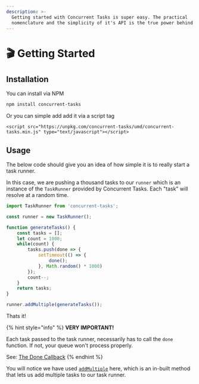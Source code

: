 ```yaml
---
description: >-
  Getting started with Concurrent Tasks is super easy. The practical
  nomenclature and the simplicity of it's API is the true power behind it.
---
```


# 🎬 Getting Started

## Installation

You can install via NPM

```bash
npm install concurrent-tasks
```

Or you can simple add add it via a script tag

```markup
<script src="https://unpkg.com/concurrent-tasks/umd/concurrent-tasks.min.js" type="text/javascript"></script>
```

## Usage

The below code should give you an idea of how simple it is to really start a task runner.

In this case, we are pushing a thousand tasks to our `runner` which is an instance of the `TaskRunner` provided by Concurrent Tasks. Each "task" will resolve at a random time.

```javascript
import TaskRunner from 'concurrent-tasks';

const runner = new TaskRunner();

function generateTasks() {
    const tasks = [];
    let count = 1000;
    while(count) {
        tasks.push(done => {
            setTimeout(() => {
                done();
            }, Math.random() * 1000)
        });
        count--;
    }
    return tasks;
}

runner.addMultiple(generateTasks());
```

Thats it!

{% hint style="info" %}
**VERY IMPORTANT!**

Each task passed to the task runner, necessarily has to call the `done` function. If not, your queue won't process properly.

See: [The Done Callback](the-done-callback.md)
{% endhint %}

You will notice we have used [`addMultiple`](api/addmultiple.md) here, which is an in-built method that lets us add multiple tasks to our task runner.

